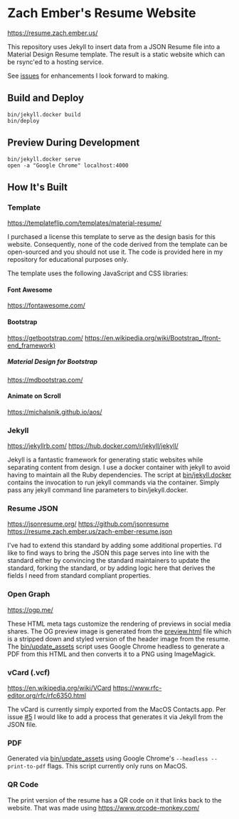 # Zach Ember's Resume Website

https://resume.zach.ember.us/

This repository uses Jekyll to insert data from a JSON Resume file
into a Material Design Resume template. The result is a static website
which can be rsync'ed to a hosting service.

See [issues](/../../issues/) for enhancements I look forward to making. 

## Build and Deploy
```
bin/jekyll.docker build
bin/deploy
```

## Preview During Development
```
bin/jekyll.docker serve
open -a "Google Chrome" localhost:4000
```

## How It's Built

### Template

https://templateflip.com/templates/material-resume/

I purchased a license this template to serve as the design basis for
this website. Consequently, none of the code derived from the template
can be open-sourced and you should not use it. The code is provided
here in my repository for educational purposes only.

The template uses the following JavaScript and CSS libraries: 

#### Font Awesome

https://fontawesome.com/

#### Bootstrap

https://getbootstrap.com/
https://en.wikipedia.org/wiki/Bootstrap_(front-end_framework)

##### Material Design for Bootstrap

https://mdbootstrap.com/

#### Animate on Scroll

https://michalsnik.github.io/aos/

### Jekyll

https://jekyllrb.com/
https://hub.docker.com/r/jekyll/jekyll/

Jekyll is a fantastic framework for generating static websites while
separating content from design. I use a docker container with jekyll
to avoid having to maintain all the Ruby dependencies. The script at
[bin/jekyll.docker](bin/jekyll.docker) contains the invocation to run
jekyll commands via the container. Simply pass any jekyll command line
parameters to bin/jekyll.docker.

### Resume JSON

https://jsonresume.org/
https://github.com/jsonresume
https://resume.zach.ember.us/zach-ember-resume.json

I've had to extend this standard by adding some additional
properties. I'd like to find ways to bring the JSON this page serves
into line with the standard either by convincing the standard
maintainers to update the standard, forking the standard, or by adding
logic here that derives the fields I need from standard compliant
properties.

### Open Graph

https://ogp.me/

These HTML meta tags customize the rendering of previews in social
media shares. The OG preview image is generated from the
[preview.html](resume.zach.ember.us.jekyll/preview.html) file which is
a stripped down and styled version of the header image from the
resume. The [bin/update_assets](bin/update_assets) script uses Google
Chrome headless to generate a PDF from this HTML and then converts it
to a PNG using ImageMagick.

### vCard (.vcf)

https://en.wikipedia.org/wiki/VCard
https://www.rfc-editor.org/rfc/rfc6350.html

The vCard is currently simply exported from the MacOS
Contacts.app. Per issue [#5](/../../issues/5) I would like to add a process that
generates it via Jekyll from the JSON file.

### PDF

Generated via [bin/update_assets](bin/update_assets) using Google
Chrome's `--headless --print-to-pdf` flags. This script currently only
runs on MacOS.

### QR Code

The print version of the resume has a QR code on it that links back to
the website. That was made using https://www.qrcode-monkey.com/
